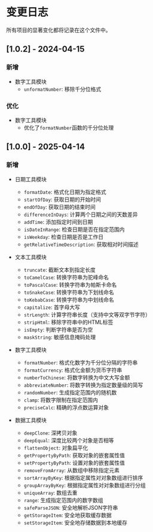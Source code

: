 # 变更日志

所有项目的显著变化都将记录在这个文件中。

## [1.0.2] - 2024-04-15

### 新增
- 数字工具模块
  - `unformatNumber`: 移除千分位格式

### 优化

- 数字工具模块
  - 优化了`formatNumber`函数的千分位处理

## [1.0.0] - 2025-04-14

### 新增

- 日期工具模块
  - `formatDate`: 格式化日期为指定格式
  - `startOfDay`: 获取日期的开始时间
  - `endOfDay`: 获取日期的结束时间
  - `differenceInDays`: 计算两个日期之间的天数差异
  - `addTime`: 添加指定时间到日期
  - `isDateInRange`: 检查日期是否在指定范围内
  - `isWeekday`: 检查日期是否是工作日
  - `getRelativeTimeDescription`: 获取相对时间描述

- 文本工具模块
  - `truncate`: 截断文本到指定长度
  - `toCamelCase`: 转换字符串为驼峰命名
  - `toPascalCase`: 转换字符串为帕斯卡命名
  - `toSnakeCase`: 转换字符串为下划线命名
  - `toKebabCase`: 转换字符串为中划线命名
  - `capitalize`: 首字母大写
  - `strLength`: 计算字符串长度（支持中文等双字节字符）
  - `stripHtml`: 移除字符串中的HTML标签
  - `isEmpty`: 判断字符串是否为空
  - `maskString`: 敏感信息掩码处理

- 数字工具模块
  - `formatNumber`: 格式化数字为千分位分隔的字符串
  - `formatCurrency`: 格式化金额为货币字符串
  - `numberToChinese`: 将数字转换为中文大写金额
  - `abbreviateNumber`: 将数字转换为指定数量级的简写
  - `randomNumber`: 生成指定范围内的随机数
  - `clamp`: 将数字限制在指定范围内
  - `preciseCalc`: 精确的浮点数运算对象

- 数据工具模块
  - `deepClone`: 深拷贝对象
  - `deepEqual`: 深度比较两个对象是否相等
  - `flattenObject`: 对象扁平化
  - `getPropertyByPath`: 获取对象的嵌套属性值
  - `setPropertyByPath`: 设置对象的嵌套属性值
  - `removeFromArray`: 从数组中移除指定元素
  - `sortArrayByKey`: 根据指定属性对对象数组进行排序
  - `groupArrayByKey`: 根据指定属性对对象数组进行分组
  - `uniqueArray`: 数组去重
  - `range`: 生成指定范围内的数字数组
  - `safeParseJSON`: 安全地解析JSON字符串
  - `getStorageItem`: 安全地获取缓存数据
  - `setStorageItem`: 安全地存储数据到本地缓存 
